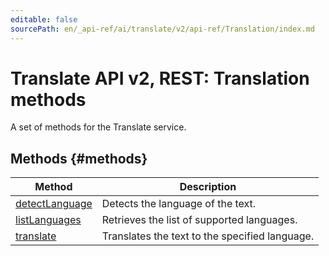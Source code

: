 ```yaml
---
editable: false
sourcePath: en/_api-ref/ai/translate/v2/api-ref/Translation/index.md
---
```


# Translate API v2, REST: Translation methods
A set of methods for the Translate service.

## Methods {#methods}
Method | Description
--- | ---
[detectLanguage](detectLanguage.md) | Detects the language of the text.
[listLanguages](listLanguages.md) | Retrieves the list of supported languages.
[translate](translate.md) | Translates the text to the specified language.